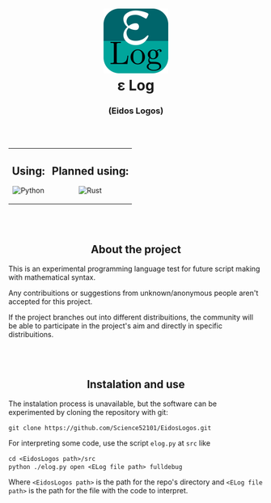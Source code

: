 <h1 align="Center">
<img src="https://raw.githubusercontent.com/Science52101/EidosLogos/refs/heads/main/ars/img/elog_logo.png" alt="ε Log" width="128" heigth="128"/><br>
ε Log
</h1>
<h3 align="center">(Eidos Logos)</h3>

<br><br>

<table>
<tr>
<td>

<h2 align="center">Using:</h3>
<p align="center">
<img src="https://cdn.jsdelivr.net/gh/devicons/devicon/icons/python/python-original.svg" alt="Python" width="32" heigth="32"/>
</p>

</td>
<td>

<h2 align="center">Planned using:</h3>
<p align="center">
<img src="https://cdn.jsdelivr.net/gh/devicons/devicon/icons/rust/rust-original.svg" alt="Rust" width="32" heigth="32"/>
</p>

</td>
</tr>
</table>

<br><br>

<h2 align="center">About the project</h3>

This is an experimental programming language test for future script making with mathematical syntax.

Any contribuitions or suggestions from unknown/anonymous people aren't accepted for this project.

If the project branches out into different distribuitions, the community will be able to participate in the project's aim and directly in specific distribuitions.

<br><br>

<h2 align="center">Instalation and use</h2>

The instalation process is unavailable, but the software can be experimented by cloning the repository with git: 
```
git clone https://github.com/Science52101/EidosLogos.git
```

For interpreting some code, use the script `elog.py` at `src` like
```
cd <EidosLogos path>/src
python ./elog.py open <ELog file path> fulldebug
```
Where `<EidosLogos path>` is the path for the repo's directory and `<ELog file path>` is the path for the file with the code to interpret.
